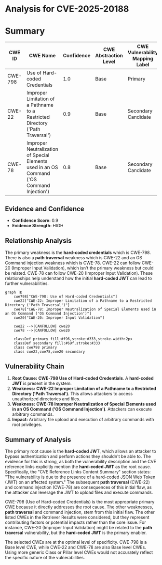 # Analysis for CVE-2025-20188

# Summary
| CWE ID | CWE Name | Confidence | CWE Abstraction Level | CWE Vulnerability Mapping Label | CWE-Vulnerability Mapping Notes |
|---|---|---|---|---|---|
| CWE-798 | Use of Hard-coded Credentials | 1.0 | Base | Primary | Allowed |
| CWE-22 | Improper Limitation of a Pathname to a Restricted Directory ('Path Traversal') | 0.9 | Base | Secondary Candidate | Allowed |
| CWE-78 | Improper Neutralization of Special Elements used in an OS Command ('OS Command Injection') | 0.8 | Base | Secondary Candidate | Allowed |

## Evidence and Confidence

*   **Confidence Score:** 0.9
*   **Evidence Strength:** HIGH

## Relationship Analysis
The primary weakness is the **hard-coded credentials** which is CWE-798. There is also a **path traversal** weakness which is CWE-22 and an OS Command injection weakness which is CWE-78. CWE-22 can follow CWE-20 (Improper Input Validation), which isn't the primary weakness but could be related. CWE-78 can follow CWE-20 (Improper Input Validation). These relationships help understand how the initial **hard-coded JWT** can lead to further vulnerabilities.

```mermaid
graph TD
    cwe798["CWE-798: Use of Hard-coded Credentials"]
    cwe22["CWE-22: Improper Limitation of a Pathname to a Restricted Directory ('Path Traversal')"]
    cwe78["CWE-78: Improper Neutralization of Special Elements used in an OS Command ('OS Command Injection')"]
    cwe20["CWE-20: Improper Input Validation"]
    
    cwe22 -->|CANFOLLOW| cwe20
    cwe78 -->|CANFOLLOW| cwe20

    classDef primary fill:#f96,stroke:#333,stroke-width:2px
    classDef secondary fill:#69f,stroke:#333
    class cwe798 primary
    class cwe22,cwe78,cwe20 secondary
```

## Vulnerability Chain
1.  **Root Cause:** **CWE-798 Use of Hard-coded Credentials**. A **hard-coded JWT** is present in the system.
2.  **Weakness:** **CWE-22 Improper Limitation of a Pathname to a Restricted Directory ('Path Traversal')**. This allows attackers to access unauthorized directories and files.
3.  **Weakness:** **CWE-78 Improper Neutralization of Special Elements used in an OS Command ('OS Command Injection')**. Attackers can execute arbitrary commands.
4.  **Impact:** Arbitrary file upload and execution of arbitrary commands with root privileges.

## Summary of Analysis
The primary root cause is the **hard-coded JWT**, which allows an attacker to bypass authentication and perform actions they shouldn't be able to. The evidence for this is strong, as both the vulnerability description and the CVE reference links explicitly mention the **hard-coded JWT** as the root cause. Specifically, the "CVE Reference Links Content Summary" section states: "The vulnerability is due to the presence of a hard-coded JSON Web Token (JWT) on an affected system." The subsequent **path traversal** (CWE-22) and command injection (CWE-78) are consequences of this initial flaw, as the attacker can leverage the JWT to upload files and execute commands.

CWE-798 (Use of Hard-coded Credentials) is the most appropriate primary CWE because it directly addresses the root cause. The other weaknesses, **path traversal** and command injection, stem from this initial flaw. The other listed CWEs in the Retriever Results were considered, but they represent contributing factors or potential impacts rather than the core issue. For instance, CWE-20 (Improper Input Validation) might be related to the **path traversal** vulnerability, but the **hard-coded JWT** is the primary enabler.

The selected CWEs are at the optimal level of specificity. CWE-798 is a Base level CWE, while CWE-22 and CWE-78 are also Base level CWEs. Using more generic Class or Pillar level CWEs would not accurately reflect the specific nature of the vulnerabilities.